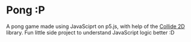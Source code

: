 # Pong :P
A pong game made using JavaSciprt on p5.js, with help of the [Collide 2D](https://github.com/bmoren/p5.collide2D) library.
Fun little side project to understand JavaScript logic better :D
